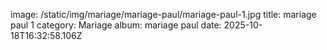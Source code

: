 image: /static/img/mariage/mariage-paul/mariage-paul-1.jpg
title: mariage paul 1
category: Mariage
album: mariage paul
date: 2025-10-18T16:32:58.106Z